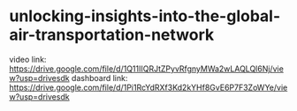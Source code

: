 # unlocking-insights-into-the-global-air-transportation-network
video link: https://drive.google.com/file/d/1Q11IIQRJtZPyvRfgnyMWa2wLAQLQl6Nj/view?usp=drivesdk
dashboard link: https://drive.google.com/file/d/1Pi1RcYdRXf3Kd2kYHf8GvE6P7F3ZoWYe/view?usp=drivesdk
